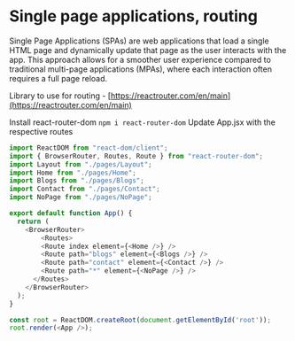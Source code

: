 # Single page applications, routing

Single Page Applications (SPAs) are web applications that load a single HTML page and dynamically update that page as the user interacts with the app. This approach allows for a smoother user experience compared to traditional multi-page applications (MPAs), where each interaction often requires a full page reload.

Library to use for routing - [https://reactrouter.com/en/main](https://reactrouter.com/en/main)

Install react-router-dom
`npm i react-router-dom`
Update App.jsx with the respective routes

```JavaScript
import ReactDOM from "react-dom/client";
import { BrowserRouter, Routes, Route } from "react-router-dom";
import Layout from "./pages/Layout";
import Home from "./pages/Home";
import Blogs from "./pages/Blogs";
import Contact from "./pages/Contact";
import NoPage from "./pages/NoPage";

export default function App() {
  return (
    <BrowserRouter>
	    <Routes>
        <Route index element={<Home />} />
        <Route path="blogs" element={<Blogs />} />
        <Route path="contact" element={<Contact />} />
        <Route path="*" element={<NoPage />} />
      </Routes>
    </BrowserRouter>
  );
}

const root = ReactDOM.createRoot(document.getElementById('root'));
root.render(<App />);
```

